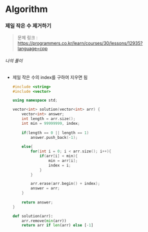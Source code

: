 # Algorithm

### 제일 작은 수 제거하기

> 문제 링크 : https://programmers.co.kr/learn/courses/30/lessons/12935?language=cpp



###### 나의 풀이

* 제일 작은 수의 index를 구하여 지우면 됨

  ```c++
  #include <string>
  #include <vector>
  
  using namespace std;
  
  vector<int> solution(vector<int> arr) {
      vector<int> answer;
      int length = arr.size();
      int min = 99999999, index;
      
      if(length == 0 || length == 1)
          answer.push_back(-1);
      
      else{
          for(int i = 0; i < arr.size(); i++){
              if(arr[i] < min){
                  min = arr[i];
                  index = i;
              }
          }
  
          arr.erase(arr.begin() + index);
          answer = arr;
      }
      
      return answer;
  }
  ```

  
  
  ```python
  def solution(arr):
      arr.remove(min(arr))
      return arr if len(arr) else [-1]
  ```
  
  